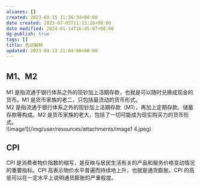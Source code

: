 ```yaml
---
aliases: []
created: 2023-03-15 11:36:34+08:00
date created: 2023-07-05T11:13:20+08:00
date modified: 2024-01-14T16:45:07+08:00
dg-publish: true
tags: []
title: 名词解释
updated: 2023-04-13 21:04:00+08:00
---
```


## M1、M2
M1 是指流通于银行体系之外的现钞加上活期存款，也就是可以随时兑换成现金的货币。M1 是货币家族的老二，只包括最流动的货币形式。  
M2 是指流通于银行体系之外的现钞加上活期存款（M1），再加上定期存款、储蓄存款等构成。M2 是货币家族的老大，包括了一切可能成为现实购买力的货币形式。  
![image1](/img/user/resources/attachments/image1 4.jpeg)

## CPI
CPI 是消费者物价指数的缩写，是反映与居民生活有关的产品和服务价格变动情况的重要指标。CPI 高表示物价水平普遍而持续地上升，也就是通货膨胀。CPI 的高低可以在一定水平上说明通货膨胀的严重程度。